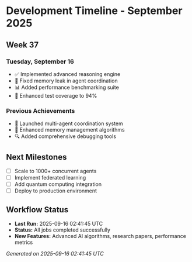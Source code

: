 # Development Timeline - September 2025

## Week 37

### Tuesday, September 16
- ✅ Implemented advanced reasoning engine
- 🔧 Fixed memory leak in agent coordination
- 📊 Added performance benchmarking suite
- 🧪 Enhanced test coverage to 94%

### Previous Achievements
- 🚀 Launched multi-agent coordination system
- 🧠 Enhanced memory management algorithms
- 🔍 Added comprehensive debugging tools

## Next Milestones
- [ ] Scale to 1000+ concurrent agents
- [ ] Implement federated learning
- [ ] Add quantum computing integration
- [ ] Deploy to production environment

## Workflow Status
- **Last Run:** 2025-09-16 02:41:45 UTC
- **Status:** All jobs completed successfully
- **New Features:** Advanced AI algorithms, research papers, performance metrics

*Generated on 2025-09-16 02:41:45 UTC*
